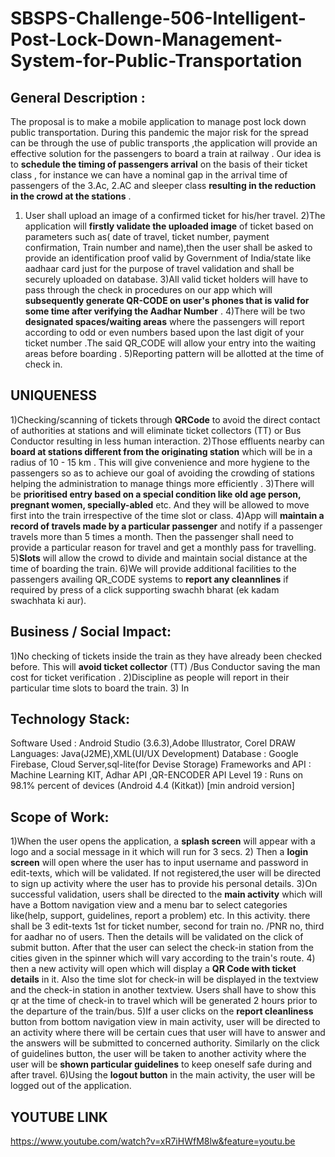 # SBSPS-Challenge-506-Intelligent-Post-Lock-Down-Management-System-for-Public-Transportation
## General Description :
The proposal is to make a mobile application to manage post lock down public transportation. During this pandemic the major risk for the spread can be through the use of public transports ,the application will provide an effective solution for the passengers to board a train at railway .
Our idea is to **schedule the timing of passengers arrival** on the basis of their ticket class , for instance we can have a nominal gap in the arrival time of passengers of the 3.Ac, 2.AC and sleeper class  **resulting in the reduction in the crowd at the stations** .
1) User shall upload an image of a confirmed ticket for his/her travel.
2)The application will **firstly validate the uploaded  image** of ticket based on parameters such as( date of travel, ticket number, payment confirmation, Train number and name),then the user shall be asked to provide an identification proof valid by Government of India/state like aadhaar card just for the purpose of travel validation and shall be securely uploaded on database.
3)All valid ticket holders will have to pass through the check in procedures on our app which will **subsequently generate QR-CODE  on user's phones that is valid for some time after verifying the Aadhar Number** .
4)There  will be two **designated  spaces/waiting areas** where the passengers will report according to odd or even numbers based upon the last digit of your ticket number .The said QR_CODE will allow your entry into the waiting areas before boarding .
5)Reporting pattern will be allotted at the time of check in.

## UNIQUENESS
1)Checking/scanning of tickets through **QRCode** to  avoid the direct contact of authorities at stations and will eliminate  ticket collectors (TT) or Bus Conductor resulting in less human interaction.
2)Those effluents nearby can **board at stations different from the originating station**  which will be in a radius of 10 - 15 km . This will give convenience and more hygiene to the passengers so as to achieve our goal of avoiding the crowding of stations helping the administration to manage things more efficiently .
3)There will be **prioritised entry based on a special condition like old age person, pregnant women, specially-abled** etc. And they will be allowed to move first into the train irrespective of the time slot or class. 
4)App will **maintain a record of travels made by a particular passenger** and notify if a passenger travels more than 5 times a month. Then the passenger shall need to provide a particular reason for travel and get a monthly pass for travelling.
5)**Slots** will allow the crowd to divide and maintain social distance at the time of boarding the train.
6)We will provide additional facilities to the passengers availing QR_CODE systems to **report any cleannlines** if required by press of a click supporting swachh bharat (ek kadam swachhata ki aur).

## Business / Social Impact:
1)No checking of tickets inside the train as they have already been checked before. This will **avoid ticket collector** (TT) /Bus Conductor saving the man cost for ticket verification .
2)Discipline as people will report in their particular time slots to board the train. 
3) In

## Technology Stack:
Software Used : Android Studio (3.6.3),Adobe Illustrator, Corel DRAW
Languages: Java(J2ME),XML(UI/UX Development)
Database : Google Firebase, Cloud Server,sql-lite(for Devise Storage)
Frameworks and API : Machine Learning KIT, Adhar API ,QR-ENCODER
API Level 19 : Runs on 98.1% percent of devices (Android 4.4 (Kitkat)) [min android version]


## Scope of Work:
1)When the user opens the application, a **splash screen** will appear with a logo and a social message in it which will run for 3 secs.
2) Then a **login screen** will open where the user has to input username and password in edit-texts, which will be validated. If not registered,the user will be directed to sign up activity where the user has to provide his personal details.
3)On successful validation, users shall be directed to the **main activity** which will have a Bottom navigation view and a menu bar to select categories like(help, support, guidelines, report a problem) etc. In this activity. there shall be 3 edit-texts 1st for ticket number, second for train no. /PNR  no, third for aadhar no of users. Then the details will be validated on the click of submit button. 
After that the user can select the check-in station from the cities given in the spinner which will vary according to the train's route. 
4) then a new activity will open which will display a **QR Code with ticket details** in it. Also the time slot for check-in will be displayed in the textview and the check-in station in another textview. 
Users shall have to show this qr at the time of check-in to travel which will be generated 2 hours prior to the departure of the train/bus. 
5)If a user clicks on the **report cleanliness** button from bottom navigation view in main activity, user will be directed to an activity where there will be certain cues that user will have to answer and the answers will be submitted to concerned authority. 
Similarly on the click of guidelines button, the user will be taken to another activity where the user will be **shown particular guidelines** to keep oneself safe during and after travel. 
6)Using the **logout button** in the main activity, the user will be logged out of the application.

## YOUTUBE LINK
https://www.youtube.com/watch?v=xR7iHWfM8lw&feature=youtu.be
